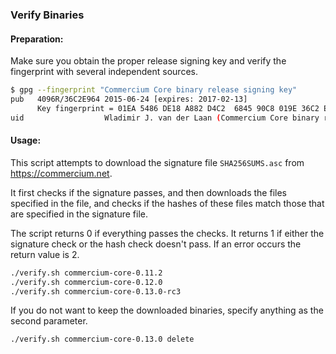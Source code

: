 ### Verify Binaries

#### Preparation:

Make sure you obtain the proper release signing key and verify the fingerprint with several independent sources.

```sh
$ gpg --fingerprint "Commercium Core binary release signing key"
pub   4096R/36C2E964 2015-06-24 [expires: 2017-02-13]
      Key fingerprint = 01EA 5486 DE18 A882 D4C2  6845 90C8 019E 36C2 E964
uid                  Wladimir J. van der Laan (Commercium Core binary release signing key) <laanwj@gmail.com>
```

#### Usage:

This script attempts to download the signature file `SHA256SUMS.asc` from https://commercium.net.

It first checks if the signature passes, and then downloads the files specified in the file, and checks if the hashes of these files match those that are specified in the signature file.

The script returns 0 if everything passes the checks. It returns 1 if either the signature check or the hash check doesn't pass. If an error occurs the return value is 2.


```sh
./verify.sh commercium-core-0.11.2
./verify.sh commercium-core-0.12.0
./verify.sh commercium-core-0.13.0-rc3
```

If you do not want to keep the downloaded binaries, specify anything as the second parameter.

```sh
./verify.sh commercium-core-0.13.0 delete
```
